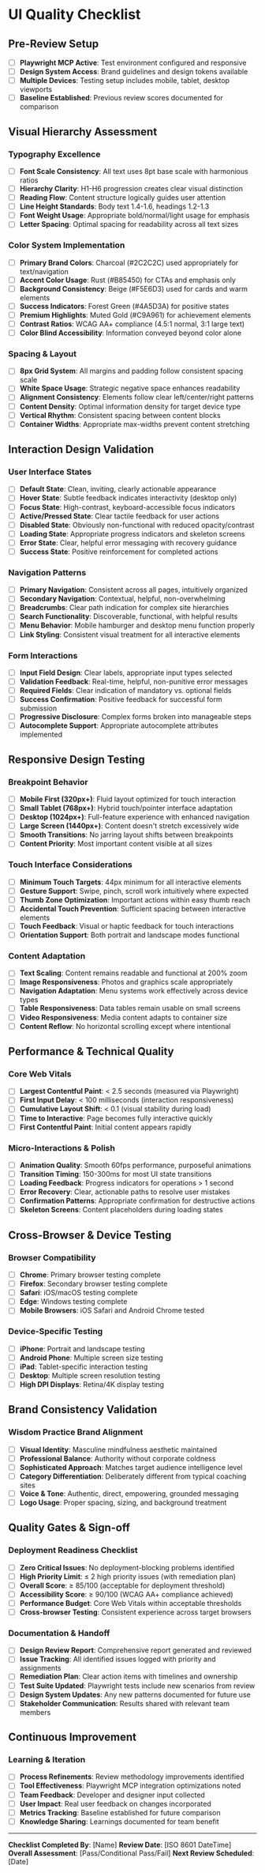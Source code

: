 <!-- Powered by BMAD™ Core -->

# UI Quality Checklist

## Pre-Review Setup
- [ ] **Playwright MCP Active**: Test environment configured and responsive
- [ ] **Design System Access**: Brand guidelines and design tokens available
- [ ] **Multiple Devices**: Testing setup includes mobile, tablet, desktop viewports
- [ ] **Baseline Established**: Previous review scores documented for comparison

## Visual Hierarchy Assessment

### Typography Excellence
- [ ] **Font Scale Consistency**: All text uses 8pt base scale with harmonious ratios
- [ ] **Hierarchy Clarity**: H1-H6 progression creates clear visual distinction
- [ ] **Reading Flow**: Content structure logically guides user attention
- [ ] **Line Height Standards**: Body text 1.4-1.6, headings 1.2-1.3
- [ ] **Font Weight Usage**: Appropriate bold/normal/light usage for emphasis
- [ ] **Letter Spacing**: Optimal spacing for readability across all text sizes

### Color System Implementation
- [ ] **Primary Brand Colors**: Charcoal (#2C2C2C) used appropriately for text/navigation
- [ ] **Accent Color Usage**: Rust (#B85450) for CTAs and emphasis only
- [ ] **Background Consistency**: Beige (#F5E6D3) used for cards and warm elements
- [ ] **Success Indicators**: Forest Green (#4A5D3A) for positive states
- [ ] **Premium Highlights**: Muted Gold (#C9A961) for achievement elements
- [ ] **Contrast Ratios**: WCAG AA+ compliance (4.5:1 normal, 3:1 large text)
- [ ] **Color Blind Accessibility**: Information conveyed beyond color alone

### Spacing & Layout
- [ ] **8px Grid System**: All margins and padding follow consistent spacing scale
- [ ] **White Space Usage**: Strategic negative space enhances readability
- [ ] **Alignment Consistency**: Elements follow clear left/center/right patterns
- [ ] **Content Density**: Optimal information density for target device type
- [ ] **Vertical Rhythm**: Consistent spacing between content blocks
- [ ] **Container Widths**: Appropriate max-widths prevent content stretching

## Interaction Design Validation

### User Interface States
- [ ] **Default State**: Clean, inviting, clearly actionable appearance
- [ ] **Hover State**: Subtle feedback indicates interactivity (desktop only)
- [ ] **Focus State**: High-contrast, keyboard-accessible focus indicators
- [ ] **Active/Pressed State**: Clear tactile feedback for user actions
- [ ] **Disabled State**: Obviously non-functional with reduced opacity/contrast
- [ ] **Loading State**: Appropriate progress indicators and skeleton screens
- [ ] **Error State**: Clear, helpful error messaging with recovery guidance
- [ ] **Success State**: Positive reinforcement for completed actions

### Navigation Patterns
- [ ] **Primary Navigation**: Consistent across all pages, intuitively organized
- [ ] **Secondary Navigation**: Contextual, helpful, non-overwhelming
- [ ] **Breadcrumbs**: Clear path indication for complex site hierarchies
- [ ] **Search Functionality**: Discoverable, functional, with helpful results
- [ ] **Menu Behavior**: Mobile hamburger and desktop menu function properly
- [ ] **Link Styling**: Consistent visual treatment for all interactive elements

### Form Interactions
- [ ] **Input Field Design**: Clear labels, appropriate input types selected
- [ ] **Validation Feedback**: Real-time, helpful, non-punitive error messages
- [ ] **Required Fields**: Clear indication of mandatory vs. optional fields
- [ ] **Success Confirmation**: Positive feedback for successful form submission
- [ ] **Progressive Disclosure**: Complex forms broken into manageable steps
- [ ] **Autocomplete Support**: Appropriate autocomplete attributes implemented

## Responsive Design Testing

### Breakpoint Behavior
- [ ] **Mobile First (320px+)**: Fluid layout optimized for touch interaction
- [ ] **Small Tablet (768px+)**: Hybrid touch/pointer interface adaptation
- [ ] **Desktop (1024px+)**: Full-feature experience with enhanced navigation
- [ ] **Large Screen (1440px+)**: Content doesn't stretch excessively wide
- [ ] **Smooth Transitions**: No jarring layout shifts between breakpoints
- [ ] **Content Priority**: Most important content visible at all sizes

### Touch Interface Considerations
- [ ] **Minimum Touch Targets**: 44px minimum for all interactive elements
- [ ] **Gesture Support**: Swipe, pinch, scroll work intuitively where expected
- [ ] **Thumb Zone Optimization**: Important actions within easy thumb reach
- [ ] **Accidental Touch Prevention**: Sufficient spacing between interactive elements
- [ ] **Touch Feedback**: Visual or haptic feedback for touch interactions
- [ ] **Orientation Support**: Both portrait and landscape modes functional

### Content Adaptation
- [ ] **Text Scaling**: Content remains readable and functional at 200% zoom
- [ ] **Image Responsiveness**: Photos and graphics scale appropriately
- [ ] **Navigation Adaptation**: Menu systems work effectively across device types
- [ ] **Table Responsiveness**: Data tables remain usable on small screens
- [ ] **Video Responsiveness**: Media content adapts to container size
- [ ] **Content Reflow**: No horizontal scrolling except where intentional

## Performance & Technical Quality

### Core Web Vitals
- [ ] **Largest Contentful Paint**: < 2.5 seconds (measured via Playwright)
- [ ] **First Input Delay**: < 100 milliseconds (interaction responsiveness)
- [ ] **Cumulative Layout Shift**: < 0.1 (visual stability during load)
- [ ] **Time to Interactive**: Page becomes fully interactive quickly
- [ ] **First Contentful Paint**: Initial content appears rapidly

### Micro-Interactions & Polish
- [ ] **Animation Quality**: Smooth 60fps performance, purposeful animations
- [ ] **Transition Timing**: 150-300ms for most UI state transitions
- [ ] **Loading Feedback**: Progress indicators for operations > 1 second
- [ ] **Error Recovery**: Clear, actionable paths to resolve user mistakes
- [ ] **Confirmation Patterns**: Appropriate confirmation for destructive actions
- [ ] **Skeleton Screens**: Content placeholders during loading states

## Cross-Browser & Device Testing

### Browser Compatibility
- [ ] **Chrome**: Primary browser testing complete
- [ ] **Firefox**: Secondary browser testing complete  
- [ ] **Safari**: iOS/macOS testing complete
- [ ] **Edge**: Windows testing complete
- [ ] **Mobile Browsers**: iOS Safari and Android Chrome tested

### Device-Specific Testing
- [ ] **iPhone**: Portrait and landscape testing
- [ ] **Android Phone**: Multiple screen size testing
- [ ] **iPad**: Tablet-specific interaction testing
- [ ] **Desktop**: Multiple screen resolution testing
- [ ] **High DPI Displays**: Retina/4K display testing

## Brand Consistency Validation

### Wisdom Practice Brand Alignment
- [ ] **Visual Identity**: Masculine mindfulness aesthetic maintained
- [ ] **Professional Balance**: Authority without corporate coldness
- [ ] **Sophisticated Approach**: Matches target audience intelligence level
- [ ] **Category Differentiation**: Deliberately different from typical coaching sites
- [ ] **Voice & Tone**: Authentic, direct, empowering, grounded messaging
- [ ] **Logo Usage**: Proper spacing, sizing, and background treatment

## Quality Gates & Sign-off

### Deployment Readiness Checklist
- [ ] **Zero Critical Issues**: No deployment-blocking problems identified
- [ ] **High Priority Limit**: ≤ 2 high priority issues (with remediation plan)
- [ ] **Overall Score**: ≥ 85/100 (acceptable for deployment threshold)
- [ ] **Accessibility Score**: ≥ 90/100 (WCAG AA+ compliance achieved)
- [ ] **Performance Budget**: Core Web Vitals within acceptable thresholds
- [ ] **Cross-browser Testing**: Consistent experience across target browsers

### Documentation & Handoff
- [ ] **Design Review Report**: Comprehensive report generated and reviewed
- [ ] **Issue Tracking**: All identified issues logged with priority and assignments
- [ ] **Remediation Plan**: Clear action items with timelines and ownership
- [ ] **Test Suite Updated**: Playwright tests include new scenarios from review
- [ ] **Design System Updates**: Any new patterns documented for future use
- [ ] **Stakeholder Communication**: Results shared with relevant team members

## Continuous Improvement

### Learning & Iteration
- [ ] **Process Refinements**: Review methodology improvements identified
- [ ] **Tool Effectiveness**: Playwright MCP integration optimizations noted
- [ ] **Team Feedback**: Developer and designer input collected
- [ ] **User Impact**: Real user feedback on changes incorporated
- [ ] **Metrics Tracking**: Baseline established for future comparison
- [ ] **Knowledge Sharing**: Learnings documented for team benefit

---

**Checklist Completed By**: [Name]
**Review Date**: [ISO 8601 DateTime]  
**Overall Assessment**: [Pass/Conditional Pass/Fail]
**Next Review Scheduled**: [Date]